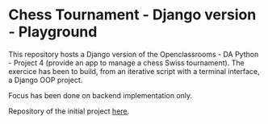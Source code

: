# Chess Tournament - Django version - Playground

This repository hosts a Django version of the Openclassrooms - DA Python - Project 4 (provide an app to manage a chess Swiss tournament).
The exercice has been to build, from an iterative script with a terminal interface, a Django OOP project.

Focus has been done on backend implementation only.

Repository of the initial project [here](https://github.com/XavierCoulon/OC-P4-Chess-Tournament.git).
